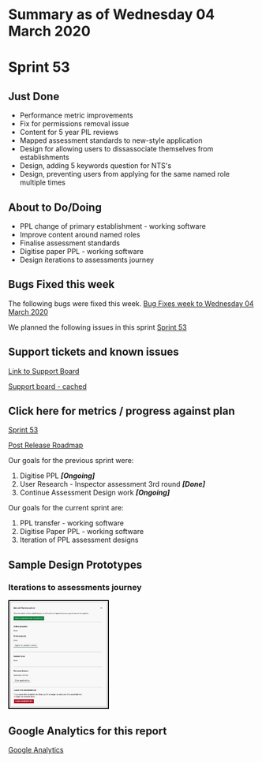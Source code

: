 # Summary as of Wednesday 04 March 2020 

# Sprint 53

## Just Done
* Performance metric improvements
* Fix for permissions removal issue
* Content for 5 year PIL reviews
* Mapped assessment standards to new-style application
* Design for allowing users to dissassociate themselves from establishments
* Design, adding 5 keywords question for NTS's
* Design, preventing users from applying for the same named role multiple times

## About to Do/Doing
* PPL change of primary establishment - working software
* Improve content around named roles
* Finalise assessment standards
* Digitise paper PPL - working software
* Design iterations to assessments journey

## Bugs Fixed this week
The following bugs were fixed this week.
[Bug Fixes week to Wednesday 04 March 2020](graphs/bugs04032020.png)

We planned the following issues in this sprint 
[Sprint 53](graphs/sprint04032020.png)

## Support tickets and known issues
[Link to Support Board](https://collaboration.homeoffice.gov.uk/jira/secure/RapidBoard.jspa?rapidView=1717&selectedIssue=ASSB-253)

[Support board - cached](graphs/supportBoard04032020.png)

## Click here for metrics / progress against plan
[Sprint 53](graphs/progress04032020.png)

[Post Release Roadmap](graphs/roadmap04032020.png)

Our goals for the previous sprint were:
1. Digitise PPL ***[Ongoing]***
2. User Research - Inspector assessment 3rd round ***[Done]***
3. Continue Assessment Design work ***[Ongoing]***

Our goals for the current sprint are:
1. PPL transfer - working software 
2. Digitise Paper PPL - working software 
3. Iteration of PPL assessment designs

## Sample Design Prototypes
### Iterations to assessments journey
<a href="graphs/proto1_04032020.png"><img src="graphs/proto1_04032020.png" alt="HTML5 Icon" width="200" style="border:2px solid black"></a>
<br>

## Google Analytics for this report
[Google Analytics](graphs/GA04032020.png)

